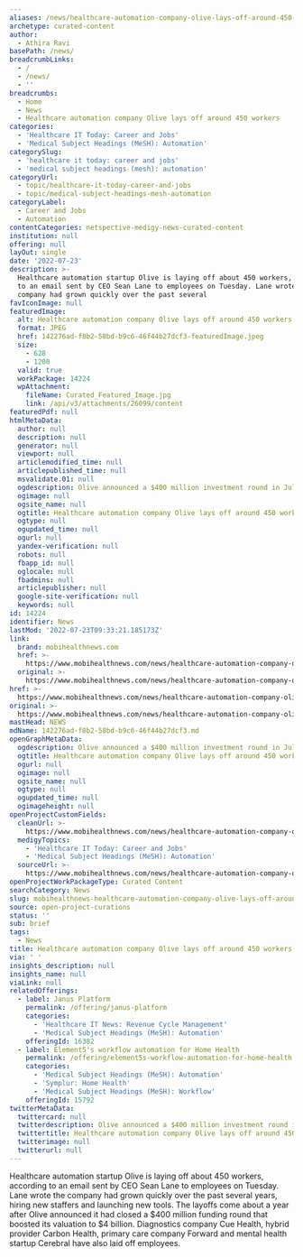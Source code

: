 ```yaml
---
aliases: /news/healthcare-automation-company-olive-lays-off-around-450-workers
archetype: curated-content
author:
  - Athira Ravi
basePath: /news/
breadcrumbLinks:
  - /
  - /news/
  - ''
breadcrumbs:
  - Home
  - News
  - Healthcare automation company Olive lays off around 450 workers
categories:
  - 'Healthcare IT Today: Career and Jobs'
  - 'Medical Subject Headings (MeSH): Automation'
categorySlug:
  - 'healthcare it today: career and jobs'
  - 'medical subject headings (mesh): automation'
categoryUrl:
  - topic/healthcare-it-today-career-and-jobs
  - topic/medical-subject-headings-mesh-automation
categoryLabel:
  - Career and Jobs
  - Automation
contentCategories: netspective-medigy-news-curated-content
institution: null
offering: null
layOut: single
date: '2022-07-23'
description: >-
  Healthcare automation startup Olive is laying off about 450 workers, according
  to an email sent by CEO Sean Lane to employees on Tuesday. Lane wrote the
  company had grown quickly over the past several
favIconImage: null
featuredImage:
  alt: Healthcare automation company Olive lays off around 450 workers
  format: JPEG
  href: 142276ad-f8b2-58bd-b9c6-46f44b27dcf3-featuredImage.jpeg
  size:
    - 628
    - 1200
  valid: true
  workPackage: 14224
  wpAttachment:
    fileName: Curated_Featured_Image.jpg
    link: /api/v3/attachments/26099/content
featuredPdf: null
htmlMetaData:
  author: null
  description: null
  generator: null
  viewport: null
  articlemodified_time: null
  articlepublished_time: null
  msvalidate.01: null
  ogdescription: Olive announced a $400 million investment round in July 2021.
  ogimage: null
  ogsite_name: null
  ogtitle: Healthcare automation company Olive lays off around 450 workers
  ogtype: null
  ogupdated_time: null
  ogurl: null
  yandex-verification: null
  robots: null
  fbapp_id: null
  oglocale: null
  fbadmins: null
  articlepublisher: null
  google-site-verification: null
  keywords: null
id: 14224
identifier: News
lastMod: '2022-07-23T09:33:21.185173Z'
link:
  brand: mobihealthnews.com
  href: >-
    https://www.mobihealthnews.com/news/healthcare-automation-company-olive-lays-around-450-workers
  original: >-
    https://www.mobihealthnews.com/news/healthcare-automation-company-olive-lays-around-450-workers
href: >-
  https://www.mobihealthnews.com/news/healthcare-automation-company-olive-lays-around-450-workers
original: >-
  https://www.mobihealthnews.com/news/healthcare-automation-company-olive-lays-around-450-workers
mastHead: NEWS
mdName: 142276ad-f8b2-58bd-b9c6-46f44b27dcf3.md
openGraphMetaData:
  ogdescription: Olive announced a $400 million investment round in July 2021.
  ogtitle: Healthcare automation company Olive lays off around 450 workers
  ogurl: null
  ogimage: null
  ogsite_name: null
  ogtype: null
  ogupdated_time: null
  ogimageheight: null
openProjectCustomFields:
  cleanUrl: >-
    https://www.mobihealthnews.com/news/healthcare-automation-company-olive-lays-around-450-workers
  medigyTopics:
    - 'Healthcare IT Today: Career and Jobs'
    - 'Medical Subject Headings (MeSH): Automation'
  sourceUrl: >-
    https://www.mobihealthnews.com/news/healthcare-automation-company-olive-lays-around-450-workers
openProjectWorkPackageType: Curated Content
searchCategory: News
slug: mobihealthnews-healthcare-automation-company-olive-lays-off-around-450-workers
source: open-project-curations
status: ''
sub: brief
tags:
  - News
title: Healthcare automation company Olive lays off around 450 workers
via: ' '
insights_description: null
insights_name: null
viaLink: null
relatedOfferings:
  - label: Janus Platform
    permalink: /offering/janus-platform
    categories:
      - 'Healthcare IT News: Revenue Cycle Management'
      - 'Medical Subject Headings (MeSH): Automation'
    offeringId: 16382
  - label: Element5's workflow automation for Home Health
    permalink: /offering/element5s-workflow-automation-for-home-health
    categories:
      - 'Medical Subject Headings (MeSH): Automation'
      - 'Symplur: Home Health'
      - 'Medical Subject Headings (MeSH): Workflow'
    offeringId: 15792
twitterMetaData:
  twittercard: null
  twitterdescription: Olive announced a $400 million investment round in July 2021.
  twittertitle: Healthcare automation company Olive lays off around 450 workers
  twitterimage: null
  twitterurl: null
---
```

<p>Healthcare automation startup Olive is laying off about 450 workers, according to an email sent by CEO Sean Lane to employees on Tuesday. Lane wrote the company had grown quickly over the past several years, hiring new staffers and launching new tools.
The layoffs come about a year after Olive announced it had closed a $400 million funding round that boosted its valuation to $4 billion.
Diagnostics company Cue Health, hybrid provider Carbon Health, primary care company Forward and mental health startup Cerebral have also laid off employees.</p>